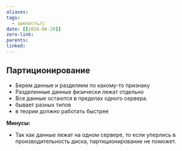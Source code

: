 ```yaml
---
aliases: 
tags:
  - зрелость/🌱
date: [[2024-06-20]]
zero-link: 
parents: 
linked:
---
```

## Партиционирование
- Берем данные и разделяем по какому-то признаку
- Разделенные данные физически лежат отдельно
- Все данные остаются в пределах одного сервера.
- бывает разных типов
- в теории должно работать быстрее

**Минусы:**
- Так как данные лежат на одном сервере, то если уперлись в производительность диска, партиционирование не поможет.